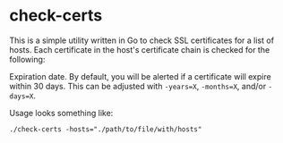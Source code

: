 check-certs
===========

This is a simple utility written in Go to check SSL certificates for a list of hosts. Each certificate in the host's certificate chain is checked for the following:

 Expiration date. By default, you will be alerted if a certificate will expire within 30 days. This can be adjusted with `-years=X`, `-months=X`, and/or `-days=X`.


Usage looks something like:

```
./check-certs -hosts="./path/to/file/with/hosts"
